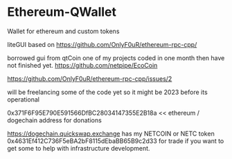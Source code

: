 # Ethereum-QWallet
Wallet for ethereum and custom tokens

liteGUI based on https://github.com/OnlyF0uR/ethereum-rpc-cpp/

borrowed gui from qtCoin one of my projects coded in one month then have not finished yet.
https://github.com/netpipe/EcoCoin

https://github.com/OnlyF0uR/ethereum-rpc-cpp/issues/2

will be freelancing some of the code yet so it might be 2023 before its operational


0x371F6F95E790E591566DfBC28034147355E2B18a  << ethereum / dogechain address for  donations

https://dogechain.quickswap.exchange  has my NETCOIN or NETC token 0x4631Ef412C736F5eBA2bF8115dEbaBB65B9c2d33 for trade if you want to get some to help with infrastructure development.
